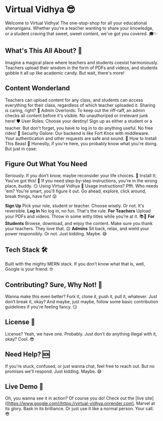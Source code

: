 # **Virtual Vidhya 😎**
Welcome to Virtual Vidhya! The one-stop-shop for all your educational shenanigans. Whether you're a teacher wanting to share your knowledge, or a student craving that sweet, sweet content, we've got you covered. 🎓✨

## **What's This All About? 🤔**
Imagine a magical place where teachers and students coexist harmoniously. Teachers upload their wisdom in the form of PDFs and videos, and students gobble it all up like academic candy. But wait, there's more!

## **Content Wonderland**
Teachers can upload content for any class, and students can access everything for their class, regardless of which teacher uploaded it. Sharing is caring, right? 🥳
Admin Overlords: To keep out the riff-raff, an admin checks all content before it's visible. No unauthorized or irrelevant junk here! 🛡️
User Roles: Choose your destiny! Sign up as either a student or a teacher. But don't forget, you have to log in to do anything useful. No free rides! 🚫
Security Galore: Our backend is like Fort Knox with middleware. Your authentication and other requests are safe and sound. 🏰
How to Install This Beast 🚀
Honestly, if you're here, you probably know what you're doing. But just in case:

## **Figure Out What You Need**
Seriously. If you don’t know, maybe reconsider your life choices. 🧐
Install It: You've got this! 💪 If you need step-by-step instructions, you're in the wrong place, buddy. 😏
Using Virtual Vidhya 🎉
Usage instructions? Pfft. Who needs 'em? You're smart, you'll figure it out. Go ahead, explore, click around, break things, have fun! 😜

**Sign Up**
Pick your role, student or teacher. Choose wisely. Or not. It's reversible.
**Log In**
No log in, no fun. That's the rule.
**For Teachers**
Upload your PDFs and videos. Throw in some witty titles while you’re at it. 📚🎥
**For Students**
Browse, download, and enjoy the content. Make sure you thank your teachers. They love that. 😉
**Admins**
Sit back, relax, and wield your power responsibly. Or not. Just kidding. Maybe. 😅

## **Tech Stack 🛠️**
Built with the mighty MERN stack. If you don't know what that is, well, Google is your friend. 🤓

## **Contributing? Sure, Why Not! 🤷**
Wanna make this even better? Fork it, clone it, push it, pull it, whatever. Just don’t break it, okay? And maybe, just maybe, follow some basic contribution guidelines if you're feeling fancy. 😏

## **License 📜**
License? Yeah, we have one. Probably. Just don't do anything illegal with it, okay? Cool. 😎

## **Need Help? 🆘**
If you're stuck, confused, or just wanna chat, feel free to reach out. But no promises we'll respond. Just kidding. Maybe. 😅

## **Live Demo 🚀**
Oh, you wanna see it in action? Of course you do! Check out the [live site]([https://www.google.com](https://virtual-vidhya.onrender.com). Marvel at its glory. Bask in its brilliance. Or just use it like a normal person. Your call. 😎

